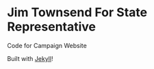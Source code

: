 Jim Townsend For State Representative
=============================

Code for Campaign Website

Built with [Jekyll](http://jekyllrb.com)!
